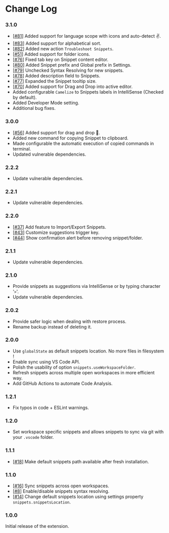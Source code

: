# Change Log
### 3.1.0

- [[#81](https://github.com/tahabasri/snippets/pull/81)] Added support for language scope with icons and auto-detect ✌.
- [[#83](https://github.com/tahabasri/snippets/pull/83)] Added support for alphabetical sort.
- [[#82](https://github.com/tahabasri/snippets/pull/82)] Added new action `Troubleshoot Snippets`.
- [[#51](https://github.com/tahabasri/snippets/pull/51)] Added support for folder icons.
- [[#76](https://github.com/tahabasri/snippets/pull/76)] Fixed tab key on Snippet content editor.
- [[#80](https://github.com/tahabasri/snippets/pull/80)] Added Snippet prefix and Global prefix in Settings.
- [[#79](https://github.com/tahabasri/snippets/pull/79)] Unchecked Syntax Resolving for new snippets.
- [[#78](https://github.com/tahabasri/snippets/pull/78)] Added description field to Snippets.
- [[#77](https://github.com/tahabasri/snippets/pull/77)] Expanded the Snippet tooltip size.
- [[#70](https://github.com/tahabasri/snippets/pull/70)] Added support for Drag and Drop into active editor.
- Added configurable `Camelize` to Snippets labels in IntelliSense (Checked by default).
- Added Developer Mode setting.
- Additional bug fixes.

### 3.0.0

- [[#56](https://github.com/tahabasri/snippets/pull/56)] Added support for drag and drop 🙌.
- Added new command for copying Snippet to clipboard.
- Made configurable the automatic execution of copied commands in terminal.
- Updated vulnerable dependencies.

### 2.2.2

- Update vulnerable dependencies.

### 2.2.1

- Update vulnerable dependencies.
### 2.2.0

- [[#37](https://github.com/tahabasri/snippets/pull/37)] Add feature to Import/Export Snippets.
- [[#43](https://github.com/tahabasri/snippets/pull/43)] Customize suggestions trigger key.
- [[#44](https://github.com/tahabasri/snippets/pull/44)] Show confirmation alert before removing snippet/folder.

### 2.1.1

- Update vulnerable dependencies.

### 2.1.0

- Provide snippets as suggestions via IntelliSense or by typing character '`>`'.
- Update vulnerable dependencies.

### 2.0.2

- Provide safer logic when dealing with restore process.
- Rename backup instead of deleting it.

### 2.0.0

- Use `globalState` as default snippets location. No more files in filesystem !
- Enable sync using VS Code API.
- Polish the usability of option `snippets.useWorkspaceFolder`.
- Refresh snippets across multiple open workspaces in more efficient way.
- Add GitHub Actions to automate Code Analysis.

### 1.2.1

- Fix typos in code + ESLint warnings.

### 1.2.0

- Set workspace specific snippets and allows snippets to sync via git with your `.vscode` folder.

### 1.1.1

- [[#18](https://github.com/tahabasri/snippets/pull/18)] Make default snippets path available after fresh installation.

### 1.1.0

- [[#16](https://github.com/tahabasri/snippets/pull/16)] Sync snippets across open workspaces.
- [[#8](https://github.com/tahabasri/snippets/pull/8)] Enable/disable snippets syntax resolving.
- [[#14](https://github.com/tahabasri/snippets/pull/14)] Change default snippets location using settings property `snippets.snippetsLocation`.

### 1.0.0

Initial release of the extension.